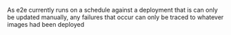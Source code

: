 As e2e currently runs on a schedule against a deployment that is can only be updated manually, any failures that occur can only be traced to whatever images had been deployed

